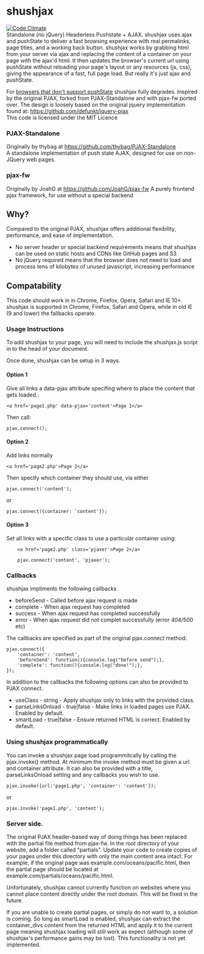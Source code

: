 # shushjax #

[![Code Climate](https://codeclimate.com/github/Team-Pr0xy/shushjax.png)](https://codeclimate.com/github/Team-Pr0xy/shushjax)  
Standalone (no jQuery) Headerless Pushstate + AJAX. 
shushjax uses ajax and pushState to deliver a fast browsing experience with real permalinks, page titles, and a working back button. shushjax works by grabbing html from your server via ajax and replacing the content of a container on your page with the ajax'd html. It then updates the browser's current url using pushState without reloading your page's layout or any resources (js, css), giving the appearance of a fast, full page load. But really it's just ajax and pushState.

For [browsers that don't support pushState](http://caniuse.com/#search=pushstate) shushjax fully degrades.
Inspired by the original PJAX, forked from PJAX-Standalone and with pjax-fw ported over. 
The design is loosely based on the original jquery implementation found at: https://github.com/defunkt/jquery-pjax  
This code is licensed under the MIT Licence

### PJAX-Standalone ###
Originally by thybag at https://github.com/thybag/PJAX-Standalone  
A standalone implementation of push state AJAX, designed for use on non-JQuery web pages.

### pjax-fw ###
Originally by JoahG at https://github.com/JoahG/pjax-fw
A purely frontend pjax framework, for use without a special backend

## Why? ##
Compared to the original PJAX, shushjax offers additional flexibility, performance, and ease of implementation. 
* No server header or special backend requirements means that shushjax can be used on static hosts and CDNs like GitHub pages and S3
* No jQuery required means that the browser does not need to load and process tens of kilobytes of unused javascript, increasing performance

## Compatability ##
This code should work in in Chrome, Firefox, Opera, Safari and IE 10+. 
shushjax is supported in Chrome, Firefox, Safari and Opera, while in old IE (9 and lower) the fallbacks operate.

### Usage Instructions

To add shushjax to your page, you will need to include the shushjax.js script in to the head of your document.

Once done, shushjax can be setup in 3 ways. 

#### Option 1
Give all links a data-pjax attribute specifing where to place the content that gets loaded.:

    <a href='page1.php' data-pjax='content'>Page 1</a>

Then call:

	pjax.connect();

#### Option 2
Add links normally

	<a href='page2.php'>Page 2</a>
	
Then specify which container they should use, via either

	pjax.connect('content');

or

	pjax.connect({container: 'content'});

#### Option 3
Set all links with a specific class to use a particular container using:

```
	<a href='page2.php' class='pjaxer'>Page 2</a>
```

```
	pjax.connect('content', 'pjaxer');
```	

### Callbacks

shushjax impliments the following callbacks 

* beforeSend - Called before ajax request is made
* complete - When ajax request has completed
* success - When ajax request has completed successfully
* error - When ajax request did not complet successfully (error 404/500 etc)

The callbacks are specified as part of the original pjax.connect method:

	pjax.connect({
		'container': 'content',
		'beforeSend': function(){console.log("before send");},
		'complete': function(){console.log("done!");},
	});

In addition to the callbacks the following options can also be provided to PJAX connect.

* useClass - string - Apply shushjax only to links with the provided class.
* parseLinksOnload - true|false - Make links in loaded pages use PJAX. Enabled by default.
* smartLoad - true|false - Ensure returned HTML is correct. Enabled by default.

### Using shushjax programmatically

You can invoke a shushjax page load programmitcally by calling the pjax.invoke() method.
At minimum the invoke method must be given a url and container attribute. It can also
be provided with a title, parseLinksOnload setting and any callbacks you wish to use.

	pjax.invoke({url:'page1.php', 'container': 'content'});

or
	
	pjax.invoke('page1.php', 'content');

### Server side.

The original PJAX header-based way of doing things has been replaced with the partial file method from pjax-fw. In the root directory of your website, add a folder called "partials". Update your code to create copies of your pages under this directory with only the main content area intact. For example, if the original page was example.com/oceans/pacific.html, then the partial page should be located at example.com/partials/oceans/pacific.html. 

Unfortunately, shushjax cannot currently function on websites where you cannot place content directly under the root domain. This will be fixed in the future. 

If you are unable to create partial pages, or simply do not want to, a solution is coming. So long as smartLoad is enabled, shushjax can extract the container_divs content from the returned HTML and apply it to the current page meaning shushjax loading will still work as expect (although some of shushjax's performance gains may be lost). This functionality is not yet implemented. 
